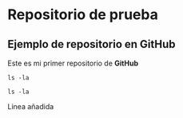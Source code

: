 # Repositorio de prueba
## Ejemplo de repositorio en GitHub
Este es mi primer repositorio de **GitHub**

	ls -la 
	
`ls -la`

Linea añadida
